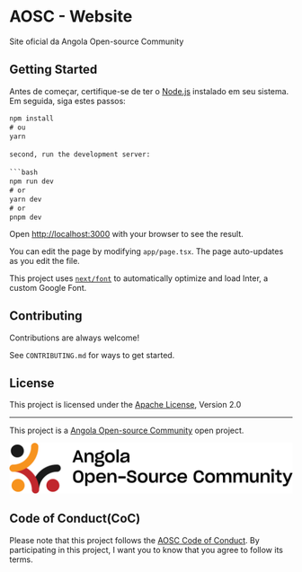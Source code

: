 # AOSC - Website

Site oficial da Angola Open-source Community

## Getting Started

Antes de começar, certifique-se de ter o [Node.js](https://nodejs.org/) instalado em seu sistema. Em seguida, siga estes passos:

```shell
npm install
# ou
yarn

second, run the development server:

```bash
npm run dev
# or
yarn dev
# or
pnpm dev
```

Open [http://localhost:3000](http://localhost:3000) with your browser to see the result.

You can edit the page by modifying `app/page.tsx`. The page auto-updates as you edit the file.

This project uses [`next/font`](https://nextjs.org/docs/basic-features/font-optimization) to automatically optimize and load Inter, a custom Google Font.

## Contributing

Contributions are always welcome!

See `CONTRIBUTING.md` for ways to get started.

## License
This project is licensed under the [Apache License](./LICENSE), Version 2.0

---

This project is a <a href="http://github.com/angolasc">Angola Open-source Community</a> open project.

![Angola Open-source Community](https://raw.githubusercontent.com/angolaosc/.github/main/logo/aosc.png)

## Code of Conduct(CoC)

Please note that this project follows the [AOSC Code of Conduct](https://github.com/angolaosc/.github/blob/main/CODE_OF_CONDUCT.md). By participating in this project, I want you to know that you agree to follow its terms.
